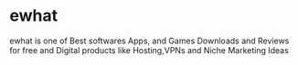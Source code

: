 # ewhat
ewhat is one of Best softwares Apps, and Games Downloads and Reviews for free and Digital products like Hosting,VPNs  and Niche Marketing Ideas
